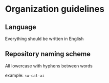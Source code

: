 # Organization guidelines

## Language

Everything should be written in English

## Repository naming scheme

All lowercase with hyphens between words

example: `sw-cat-ai`
